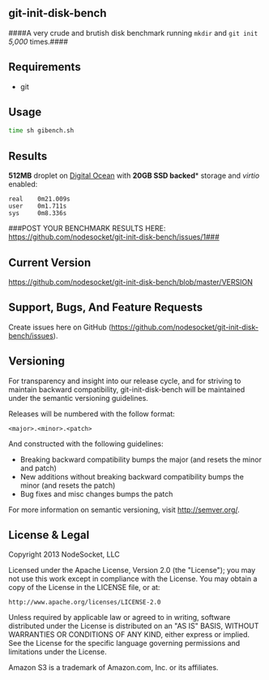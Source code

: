git-init-disk-bench
---------

####A very crude and brutish disk benchmark running `mkdir` and `git init` *5,000* times.####

Requirements
------------

+ git

Usage
-----

```` bash
time sh gibench.sh
````

Results
-------

**512MB** droplet on [Digital Ocean](https://www.digitalocean.com) with **20GB SSD backed*** storage and *virtio* enabled:

    real	0m21.009s
    user	0m1.711s
    sys	    0m8.336s

###POST YOUR BENCHMARK RESULTS HERE: https://github.com/nodesocket/git-init-disk-bench/issues/1###

Current Version
---------------

https://github.com/nodesocket/git-init-disk-bench/blob/master/VERSION

Support, Bugs, And Feature Requests
-----------------------------------

Create issues here on GitHub (https://github.com/nodesocket/git-init-disk-bench/issues).

Versioning
----------

For transparency and insight into our release cycle, and for striving to maintain backward compatibility, git-init-disk-bench will be maintained under the semantic versioning guidelines.

Releases will be numbered with the follow format:

`<major>.<minor>.<patch>`

And constructed with the following guidelines:

+ Breaking backward compatibility bumps the major (and resets the minor and patch)
+ New additions without breaking backward compatibility bumps the minor (and resets the patch)
+ Bug fixes and misc changes bumps the patch

For more information on semantic versioning, visit http://semver.org/.

License & Legal
---------------

Copyright 2013 NodeSocket, LLC

Licensed under the Apache License, Version 2.0 (the "License"); you may not use this work except in compliance with the License. You may obtain a copy of the License in the LICENSE file, or at:

    http://www.apache.org/licenses/LICENSE-2.0

Unless required by applicable law or agreed to in writing, software distributed under the License is distributed on an "AS IS" BASIS, WITHOUT WARRANTIES OR CONDITIONS OF ANY KIND, either express or implied. See the License for the specific language governing permissions and limitations under the License.

Amazon S3 is a trademark of Amazon.com, Inc. or its affiliates.